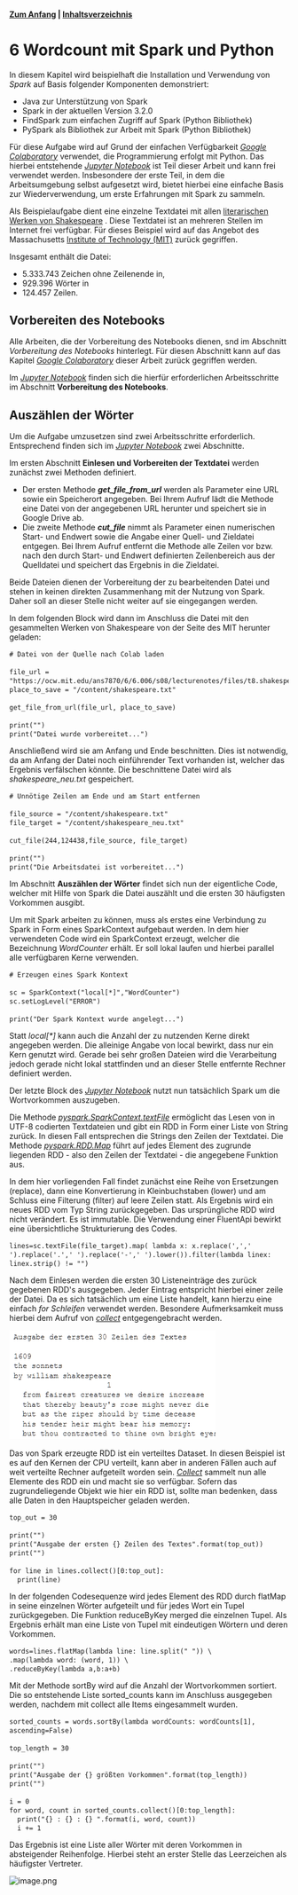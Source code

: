 #### [Zum Anfang](README.md "Hier gelangen Sie zur Startseite") | [Inhaltsverzeichnis](00_Inhaltsverzeichnis.md "Hier gelangen Sie zum Inhaltsverzeichnis")

# 6 Wordcount mit Spark und Python

In diesem Kapitel wird beispielhaft die Installation und Verwendung von _Spark_ auf Basis folgender Komponenten
demonstriert:

* Java zur Unterstützung von Spark
* Spark in der aktuellen Version 3.2.0
* FindSpark zum einfachen Zugriff auf Spark (Python Bibliothek)
* PySpark als Bibliothek zur Arbeit mit Spark (Python Bibliothek)

Für diese Aufgabe wird auf Grund der einfachen Verfügbarkeit
[_Google Colaboratory_](03_Mögliche_Umgebungen_für_Spark.md#spark-mit-google-colaboratory-colab "Hier geht es zum Abschnitt Google Colaboratory")
verwendet, die Programmierung erfolgt mit Python. Das hierbei entstehende [_Jupyter Notebook_](notebook/Wordcount_mit_Spark.ipynb "Zum Notebook")
ist Teil dieser Arbeit und kann frei verwendet werden. Insbesondere der erste Teil, in dem die Arbeitsumgebung selbst aufgesetzt wird, bietet
hierbei eine einfache Basis zur Wiederverwendung, um erste Erfahrungen mit Spark zu sammeln.

Als Beispielaufgabe dient eine einzelne Textdatei mit allen
[literarischen Werken von Shakespeare](https://ocw.mit.edu/ans7870/6/6.006/s08/lecturenotes/files/t8.shakespeare.txt "Link zum Download der Datei")
. Diese Textdatei ist an mehreren Stellen im Internet frei verfügbar. Für dieses Beispiel wird auf das Angebot des
Massachusetts [Institute of Technology (MIT)](https://ocw.mit.edu/ "Zur Webseite des MIT") zurück gegriffen.

Insgesamt enthält die Datei:

* 5.333.743 Zeichen ohne Zeilenende in,
* 929.396 Wörter in
* 124.457 Zeilen.

## Vorbereiten des Notebooks

Alle Arbeiten, die der Vorbereitung des Notebooks dienen, snd im Abschnitt _Vorbereitung des Notebooks_ hinterlegt. Für
diesen Abschnitt kann auf das Kapitel [_Google
Colaboratory_](03_Mögliche_Umgebungen_für_Spark.md#spark-mit-google-colaboratory-colab "Hier geht es zum Abschnitt Google Colaboratory")
dieser Arbeit zurück gegriffen werden.

Im [_Jupyter Notebook_](notebook/Wordcount_mit_Spark.ipynb "Zum Notebook") finden sich die hierfür erforderlichen Arbeitsschritte im
Abschnitt **Vorbereitung des Notebooks**.

## Auszählen der Wörter

Um die Aufgabe umzusetzen sind zwei Arbeitsschritte erforderlich. Entsprechend finden sich im [_Jupyter Notebook_](notebook/Wordcount_mit_Spark.ipynb "Zum Notebook")
zwei Abschnitte.

Im ersten Abschnitt **Einlesen und Vorbereiten der Textdatei** werden zunächst zwei Methoden definiert.

* Der ersten Methode **_get_file_from_url_** werden als Parameter eine URL sowie ein Speicherort angegeben. Bei Ihrem Aufruf
  lädt die Methode eine Datei von der angegebenen URL herunter und speichert sie in Google Drive ab.
* Die zweite Methode **_cut_file_** nimmt als Parameter einen numerischen Start- und Endwert sowie die Angabe einer Quell-
  und Zieldatei entgegen. Bei Ihrem Aufruf entfernt die Methode alle Zeilen vor bzw. nach den durch Start- und Endwert definierten
  Zeilenbereich aus der Quelldatei und speichert das Ergebnis in die Zieldatei.

Beide Dateien dienen der Vorbereitung der zu bearbeitenden Datei und stehen in keinen direkten Zusammenhang mit der Nutzung
von Spark. Daher soll an dieser Stelle nicht weiter auf sie eingegangen werden.

In dem folgenden Block wird dann im Anschluss die Datei mit den gesammelten Werken von Shakespeare von der Seite des MIT
herunter geladen:

    # Datei von der Quelle nach Colab laden

    file_url = "https://ocw.mit.edu/ans7870/6/6.006/s08/lecturenotes/files/t8.shakespeare.txt"
    place_to_save = "/content/shakespeare.txt"

    get_file_from_url(file_url, place_to_save)

    print("")
    print("Datei wurde vorbereitet...")
  
Anschließend wird sie am Anfang und Ende beschnitten. Dies ist notwendig, da am Anfang der Datei noch einführender Text
vorhanden ist, welcher das Ergebnis verfälschen könnte. Die beschnittene Datei wird als _shakespeare_neu.txt_ gespeichert.

    # Unnötige Zeilen am Ende und am Start entfernen

    file_source = "/content/shakespeare.txt"
    file_target = "/content/shakespeare_neu.txt"

    cut_file(244,124438,file_source, file_target)

    print("")
    print("Die Arbeitsdatei ist vorbereitet...")

Im Abschnitt **Auszählen der Wörter** findet sich nun der eigentliche Code, welcher mit Hilfe von Spark die Datei auszählt
und die ersten 30 häufigsten Vorkommen ausgibt.

Um mit Spark arbeiten zu können, muss als erstes eine Verbindung zu Spark in Form eines SparkContext aufgebaut werden. In dem hier
verwendeten Code wird ein SparkContext erzeugt, welcher die Bezeichnung _WordCounter_ erhält. Er soll lokal laufen und hierbei
parallel alle verfügbaren Kerne verwenden.

    # Erzeugen eines Spark Kontext

    sc = SparkContext("local[*]","WordCounter")
    sc.setLogLevel("ERROR")

    print("Der Spark Kontext wurde angelegt...")

Statt _local[*]_ kann auch die Anzahl der zu nutzenden Kerne direkt angegeben werden. Die alleinige Angabe von local
bewirkt, dass nur ein Kern genutzt wird. Gerade bei sehr großen Dateien wird die Verarbeitung jedoch gerade nicht lokal
stattfinden und an dieser Stelle entfernte Rechner definiert werden.

Der letzte Block des [_Jupyter Notebook_](notebook/Wordcount_mit_Spark.ipynb "Zum Notebook") nutzt nun tatsächlich Spark
um die Wortvorkommen auszugeben.

Die Methode
[_pyspark.SparkContext.textFile_](https://spark.apache.org/docs/3.1.1/api/python/reference/api/pyspark.SparkContext.textFile.html "Zur Dokumentation")
ermöglicht das Lesen von in UTF-8 codierten Textdateien und gibt ein RDD in Form
einer Liste von String zurück. In diesen Fall entsprechen die Strings den Zeilen der Textdatei. Die Methode
[_pyspark.RDD.Map_](https://spark.apache.org/docs/latest/api/python/reference/api/pyspark.RDD.map.html "Zur Dokumentation")
führt auf jedes Element des zugrunde liegenden RDD - also den Zeilen der Textdatei - die angegebene Funktion aus.

In dem hier vorliegenden Fall findet zunächst eine Reihe von Ersetzungen (replace), dann eine Konvertierung in Kleinbuchstaben
(lower) und am Schluss eine Filterung (filter) auf leere Zeilen statt. Als Ergebnis wird ein neues RDD vom Typ String
zurückgegeben. Das ursprüngliche RDD wird nicht verändert. Es ist immutable. Die Verwendung einer FluentApi bewirkt eine
übersichtliche Strukturierung des Codes.

    lines=sc.textFile(file_target).map( lambda x: x.replace(',',' ').replace('.',' ').replace('-',' ').lower()).filter(lambda linex: linex.strip() != "")

Nach dem Einlesen werden die ersten 30 Listeneinträge des zurück gegebenen RDD's ausgegeben. Jeder Eintrag entspricht hierbei
einer zeile der Datei. Da es sich tatsächlich um eine Liste handelt, kann hierzu eine einfach _for Schleifen_ verwendet werden.
Besondere Aufmerksamkeit muss hierbei dem Aufruf von
[_collect_](https://spark.apache.org/docs/latest/api/python/reference/api/pyspark.RDD.collect.html "Zur Dokumentation")
entgegengebracht werden.

![image.png](./assets/zeilen.png)

Das von Spark erzeugte RDD ist ein verteiltes Dataset. In diesen Beispiel ist es auf den Kernen der CPU verteilt, kann aber
in anderen Fällen auch auf weit verteilte Rechner aufgeteilt worden sein.
[_Collect_](https://spark.apache.org/docs/latest/api/python/reference/api/pyspark.RDD.collect.html "Zur Dokumentation")
sammelt nun alle Elemente des RDD ein und macht sie so verfügbar. Sofern das zugrundeliegende Objekt wie hier ein
RDD ist, sollte man bedenken, dass alle Daten in den Hauptspeicher geladen werden.

    top_out = 30

    print("")
    print("Ausgabe der ersten {} Zeilen des Textes".format(top_out))
    print("")

    for line in lines.collect()[0:top_out]:
      print(line)

In der folgenden Codesequenze wird jedes Element des RDD durch flatMap in seine einzelnen Wörter aufgeteilt und für jedes
Wort ein Tupel zurückgegeben. Die Funktion reduceByKey merged die einzelnen Tupel. Als Ergebnis erhält man eine Liste von
Tupel mit eindeutigen Wörtern und deren Vorkommen.

    words=lines.flatMap(lambda line: line.split(" ")) \
    .map(lambda word: (word, 1)) \
    .reduceByKey(lambda a,b:a+b)

Mit der Methode sortBy wird auf die Anzahl der Wortvorkommen sortiert. Die so entstehende Liste sorted_counts kann im
Anschluss ausgegeben werden, nachdem mit collect alle Items eingesammelt wurden.

    sorted_counts = words.sortBy(lambda wordCounts: wordCounts[1], ascending=False)

    top_length = 30

    print("")
    print("Ausgabe der {} größten Vorkommen".format(top_length))
    print("")

    i = 0
    for word, count in sorted_counts.collect()[0:top_length]:
      print("{} : {} : {} ".format(i, word, count))
      i += 1

Das Ergebnis ist eine Liste aller Wörter mit deren Vorkommen in absteigender Reihenfolge. Hierbei steht an erster Stelle
das Leerzeichen als häufigster Vertreter.

![image.png](./assets/wörter.png)
